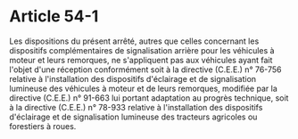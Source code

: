 # Article 54-1

Les dispositions du présent arrêté, autres que celles concernant les dispositifs complémentaires de signalisation arrière pour les véhicules à moteur et leurs remorques, ne s'appliquent pas aux véhicules ayant fait l'objet d'une réception conformément soit à la directive (C.E.E.) n° 76-756 relative à l'installation des dispositifs d'éclairage et de signalisation lumineuse des véhicules à moteur et de leurs remorques, modifiée par la directive (C.E.E.) n° 91-663 lui portant adaptation au progrès technique, soit à la directive (C.E.E.) n° 78-933 relative à l'installation des dispositifs d'éclairage et de signalisation lumineuse des tracteurs agricoles ou forestiers à roues.
